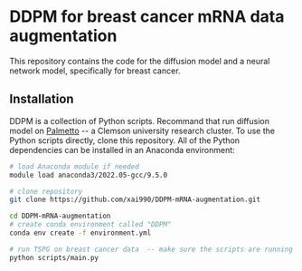 # DDPM for breast cancer mRNA data augmentation 

This repository contains the code for the diffusion model and a neural network model, specifically for breast cancer. 
## Installation 

DDPM is a collection of Python scripts. Recommand that run diffusion model on [Palmetto](https://www.palmetto.clemson.edu/palmetto/) -- a Clemson university research cluster. To use the Python scripts directly, clone this repository.  All of the Python dependencies can be installed in an Anaconda environment:
```bash
# load Anaconda module if needed 
module load anaconda3/2022.05-gcc/9.5.0 

# clone repository
git clone https://github.com/xai990/DDPM-mRNA-augmentation.git

cd DDPM-mRNA-augmentation
# create conda environment called "DDPM"
conda env create -f environment.yml

# run TSPG on breast cancer data  -- make sure the scripts are running on a computed node (an interactive job includes at least one gpu)
python scripts/main.py

```
